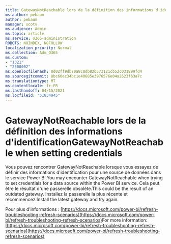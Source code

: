 ```yaml
---
title: GatewayNotReachable lors de la définition des informations d'identification
ms.author: pebaum
author: pebaum
manager: scotv
ms.audience: Admin
ms.topic: article
ms.service: o365-administration
ROBOTS: NOINDEX, NOFOLLOW
localization_priority: Normal
ms.collection: Adm_O365
ms.custom:
- "1321"
- "2500002"
ms.openlocfilehash: 8d02ff9db70a8c8db82b573121cb52c031899fd4
ms.sourcegitcommit: 8bc60ec34bc1e40685e3976576e04a2623f63a7c
ms.translationtype: MT
ms.contentlocale: fr-FR
ms.lasthandoff: 04/15/2021
ms.locfileid: "51834945"
---
```

# <a name="gatewaynotreachable-when-setting-credentials"></a><span data-ttu-id="701da-102">GatewayNotReachable lors de la définition des informations d'identification</span><span class="sxs-lookup"><span data-stu-id="701da-102">GatewayNotReachable when setting credentials</span></span>

<span data-ttu-id="701da-103">Vous pouvez rencontrer GatewayNotReachable lorsque vous essayez de définir des informations d'identification pour une source de données dans le service Power BI.</span><span class="sxs-lookup"><span data-stu-id="701da-103">You may encounter GatewayNotReachable when trying to set credentials for a data source within the Power BI service.</span></span> <span data-ttu-id="701da-104">Cela peut être le résultat d'une passerelle obsolète.</span><span class="sxs-lookup"><span data-stu-id="701da-104">This could be the result of an outdated gateway.</span></span> <span data-ttu-id="701da-105">Installez la passerelle la plus récente et recommencez.</span><span class="sxs-lookup"><span data-stu-id="701da-105">Install the latest gateway and try again.</span></span>

<span data-ttu-id="701da-106">Pour plus d'informations : [https://docs.microsoft.com/power-bi/refresh-troubleshooting-refresh-scenarios](https://docs.microsoft.com/power-bi/refresh-troubleshooting-refresh-scenarios)</span><span class="sxs-lookup"><span data-stu-id="701da-106">For more information: [https://docs.microsoft.com/power-bi/refresh-troubleshooting-refresh-scenarios](https://docs.microsoft.com/power-bi/refresh-troubleshooting-refresh-scenarios)</span></span>
